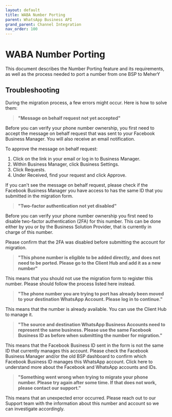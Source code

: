 ```yaml
---
layout: default
title: WABA Number Porting
parent: WhatsApp Business API
grand_parent: Channel Integration
nav_order: 100
---
```

# WABA Number Porting
This document describes the Number Porting feature and its requirements, as well as the process needed to port a number from one BSP to MeherY



## Troubleshooting

During the migration process, a few errors might occur. Here is how to solve them:


> **"Message on behalf request not yet accepted"**


Before you can verify your phone number ownership, you first need to accept the message on behalf request that was sent to your Facebook Business Manager. You will also receive an email notification.

To approve the message on behalf request:

1. Click on the link in your email or log in to Business Manager.
1. Within Business Manager, click Business Settings.
1. Click Requests.
1. Under Received, find your request and click Approve.

If you can't see the message on behalf request, please check if the Facebook Business Manager you have access to has the same ID that you submitted in the migration form.

> **"Two-factor authentication not yet disabled"**


Before you can verify your phone number ownership you first need to disable two-factor authentication (2FA) for this number. This can be done either by you or by the Business Solution Provider, that is currently in charge of this number.

Please confirm that the 2FA was disabled before submitting the account for migration.

> **"This phone number is eligible to be added directly, and does not need to be ported. Please go to the Client Hub and add it as a new number"**

This means that you should not use the migration form to register this number. Please should follow the process listed here instead.

> **"The phone number you are trying to port has already been moved to your destination WhatsApp Account. Please log in to continue."**

This means that the number is already available. You can use the Client Hub to manage it.


> **"The source and destination WhatsApp Business Accounts need to represent the same business. Please use the same Facebook Business ID as before when submitting the number for migration."**

This means that the Facebook Business ID sent in the form is not the same ID that currently manages this account. Please check the Facebook Business Manager and/or the old BSP dashboard to confirm which Facebook Business ID manages this WhatsApp account.
Click here to understand more about the Facebook and WhatsApp accounts and IDs.


> **"Something went wrong when trying to migrate your phone number. Please try again after some time. If that does not work, please contact our support."**

This means that an unexpected error occurred. Please reach out to our Support team with the information about this number and account so we can investigate accordingly.






